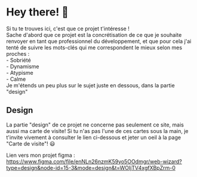 # Hey there! 👋
Si tu te trouves ici, c'est que ce projet t'intéresse !  
Sache d'abord que ce projet est la concrétisation de ce que je souhaite renvoyer en tant que professionnel du développement, et que pour cela j'ai tenté de suivre les mots-clés qui me correspondent le mieux selon mes proches :  
    - Sobriété  
    - Dynamisme  
    - Atypisme  
    - Calme  
Je m'étends un peu plus sur le sujet juste en dessous, dans la partie "design"  

## Design
La partie "design" de ce projet ne concerne pas seulement ce site, mais aussi ma carte de visite!
Si tu n'as pas l'une de ces cartes sous la main, je t'invite vivement à consulter le lien ci-dessous et jeter un oeil à la page "Carte de visite"! 😃  
  
Lien vers mon projet figma : https://www.figma.com/file/enNLn26nzmK59yo5OOdmgr/web-wizard?type=design&node-id=15-3&mode=design&t=WOIjTV4xgfXBpZrm-0